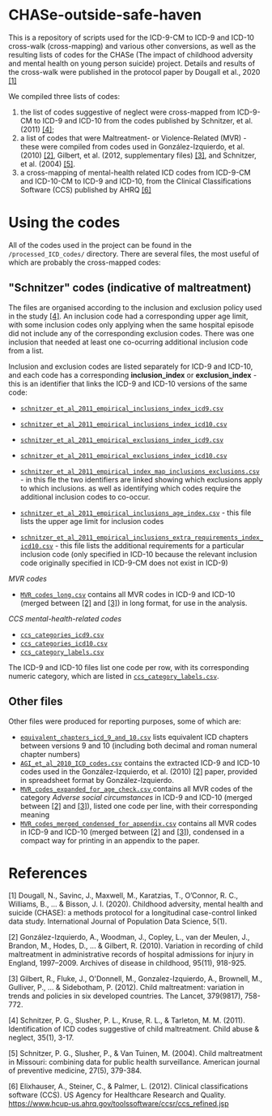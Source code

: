 # CHASe-outside-safe-haven

This is a repository of scripts used for the ICD-9-CM to ICD-9 and ICD-10 cross-walk (cross-mapping) and various other conversions, as well as the resulting lists of codes for the CHASe (The impact of childhood adversity and mental health on young person suicide) project. Details and results of the cross-walk were published in the protocol paper by Dougall et al., 2020 [[1]](#1)

We compiled three lists of codes: 

1. the list of codes suggestive of neglect were cross-mapped from ICD-9-CM to ICD-9 and ICD-10 from the codes published by Schnitzer, et al. (2011) [[4]](#4); 
2. a list of codes that were Maltreatment- or Violence-Related (MVR) - these were compiled from codes used in González-Izquierdo, et al. (2010) [[2]](#2), Gilbert, et al. (2012, supplementary files) [[3]](#3), and Schnitzer, et al. (2004) [[5]](#5).
3. a cross-mapping of mental-health related ICD codes from ICD-9-CM and ICD-10-CM to ICD-9 and ICD-10, from the Clinical Classifications Software (CCS) published by AHRQ [[6]](#6)

# Using the codes

All of the codes used in the project can be found in the `/processed_ICD_codes/` directory. There are several files, the most useful of which are probably the cross-mapped codes:

## "Schnitzer" codes (indicative of maltreatment)

The files are organised according to the inclusion and exclusion policy used in the study [[4]](#4). An inclusion code had a corresponding upper age limit, with some inclusion codes only applying when the same hospital episode did not include any of the corresponding exclusion codes. There was one inclusion that needed at least one co-ocurring additional inclusion code from a list.

Inclusion and exclusion codes are listed separately for ICD-9 and ICD-10, and each code has a corresponding **inclusion_index** or **exclusion_index** - this is an identifier that links the ICD-9 and ICD-10 versions of the same code:


* [`schnitzer_et_al_2011_empirical_inclusions_index_icd9.csv`](processed_ICD_codes/schnitzer_et_al_2011_empirical_inclusions_index_icd9.csv)
* [`schnitzer_et_al_2011_empirical_inclusions_index_icd10.csv`](processed_ICD_codes/schnitzer_et_al_2011_empirical_inclusions_index_icd10.csv)

* [`schnitzer_et_al_2011_empirical_exclusions_index_icd9.csv`](processed_ICD_codes/schnitzer_et_al_2011_empirical_exclusions_index_icd9.csv)
* [`schnitzer_et_al_2011_empirical_exclusions_index_icd10.csv`](processed_ICD_codes/schnitzer_et_al_2011_empirical_exclusions_index_icd10.csv)

* [`schnitzer_et_al_2011_empirical_index_map_inclusions_exclusions.csv`](processed_ICD_codes/schnitzer_et_al_2011_empirical_index_map_inclusions_exclusions.csv) - in this fle the two identifiers are linked showing which exclusions apply to which inclusions. as well as identifying which codes require the additional inclusion codes to co-occur.

* [`schnitzer_et_al_2011_empirical_inclusions_age_index.csv`](processed_ICD_codes/schnitzer_et_al_2011_empirical_inclusions_age_index.csv) - this file lists the upper age limit for inclusion codes
* [`schnitzer_et_al_2011_empirical_inclusions_extra_requirements_index_icd10.csv`](processed_ICD_codes/schnitzer_et_al_2011_empirical_inclusions_extra_requirements_index_icd10.csv) - this file lists the additional requirements for a particular inclusion code (only specified in ICD-10 because the relevant inclusion code originally specified in ICD-9-CM does not exist in ICD-9)

*MVR codes*

* [`MVR_codes_long.csv`](processed_ICD_codes/MVR_codes_long.csv) contains all MVR codes in ICD-9 and ICD-10 (merged between [[2]](#2) and [[3]](#3)) in long format, for use in the analysis.

*CCS mental-health-related codes*

* [`ccs_categories_icd9.csv`](processed_ICD_codes/ccs_categories_icd9.csv)
* [`ccs_categories_icd10.csv`](processed_ICD_codes/ccs_categories_icd10.csv)
* [`ccs_category_labels.csv`](processed_ICD_codes/ccs_category_labels.csv)

The ICD-9 and ICD-10 files list one code per row, with its corresponding numeric category, which are listed in [`ccs_category_labels.csv`](processed_ICD_codes/ccs_category_labels.csv).


## Other files

Other files were produced for reporting purposes, some of which are:

* [`equivalent_chapters_icd_9_and_10.csv`](processed_ICD_codes/equivalent_chapters_icd_9_and_10.csv) lists equivalent ICD chapters between versions 9 and 10 (including both decimal and roman numeral chapter numbers)
* [`AGI_et_al_2010_ICD_codes.csv`](processed_ICD_codes/AGI_et_al_2010_ICD_codes.csv) contains the extracted ICD-9 and ICD-10 codes used in the González-Izquierdo, et al. (2010) [[2]](#2) paper, provided in spreadsheet format by González-Izquierdo.
* [`MVR_codes_expanded_for_age_check.csv` ](processed_ICD_codes/MVR_codes_expanded_for_age_check.csv) contains all MVR codes of the category *Adverse social circumstances* in ICD-9 and ICD-10 (merged between [[2]](#2) and [[3]](#3)), listed one code per line, with their corresponding meaning
* [`MVR_codes_merged_condensed_for_appendix.csv`](processed_ICD_codes/MVR_codes_merged_condensed_for_appendix.csv) contains all MVR codes in ICD-9 and ICD-10 (merged between [[2]](#2) and [[3]](#3)), condensed in a compact way for printing in an appendix to the paper.



# References

<a id="1">[1]</a>  Dougall, N., Savinc, J., Maxwell, M., Karatzias, T., O’Connor, R. C., Williams, B., ... & Bisson, J. I. (2020). Childhood adversity, mental health and suicide (CHASE): a methods protocol for a longitudinal case-control linked data study. International Journal of Population Data Science, 5(1).

<a id="2">[2]</a>  González-Izquierdo, A., Woodman, J., Copley, L., van der Meulen, J., Brandon, M., Hodes, D., ... & Gilbert, R. (2010). Variation in recording of child maltreatment in administrative records of hospital admissions for injury in England, 1997–2009. Archives of disease in childhood, 95(11), 918-925.

<a id="3">[3]</a> Gilbert, R., Fluke, J., O'Donnell, M., Gonzalez-Izquierdo, A., Brownell, M., Gulliver, P., ... & Sidebotham, P. (2012). Child maltreatment: variation in trends and policies in six developed countries. The Lancet, 379(9817), 758-772.

<a id="4">[4]</a> Schnitzer, P. G., Slusher, P. L., Kruse, R. L., & Tarleton, M. M. (2011). Identification of ICD codes suggestive of child maltreatment. Child abuse & neglect, 35(1), 3-17.

<a id="5">[5]</a> Schnitzer, P. G., Slusher, P., & Van Tuinen, M. (2004). Child maltreatment in Missouri: combining data for public health surveillance. American journal of preventive medicine, 27(5), 379-384.

<a id="6">[6]</a> Elixhauser, A., Steiner, C., & Palmer, L. (2012). Clinical classifications software (CCS). US Agency for Healthcare Research and Quality. https://www.hcup-us.ahrq.gov/toolssoftware/ccsr/ccs_refined.jsp